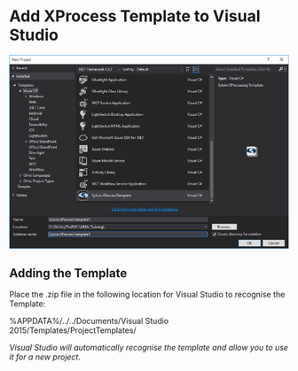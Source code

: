 # Add XProcess Template to Visual Studio

![alt-text](../assets/VS2015_NewProject.PNG "VS2015 New Project Page")

## Adding the Template

Place the .zip file in the following location for Visual Studio to recognise the Template:

%APPDATA%/../../Documents/Visual Studio 2015/Templates/ProjectTemplates/

*Visual Studio will automatically recognise the template and allow you to use it for a new project.*